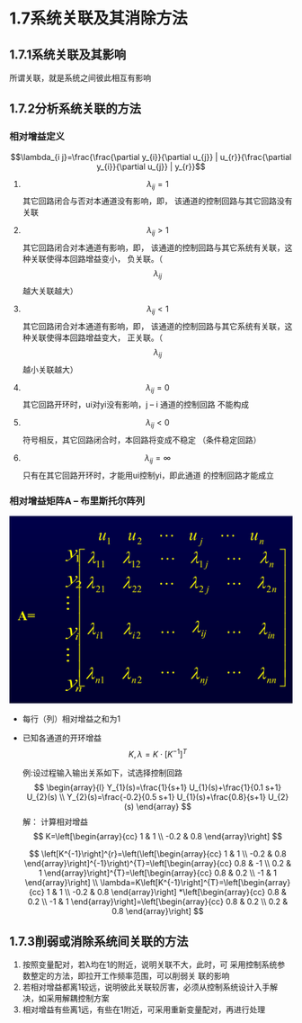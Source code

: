 # 1.7系统关联及其消除方法

## 1.7.1系统关联及其影响

所谓关联，就是系统之间彼此相互有影响

## 1.7.2分析系统关联的方法

### 相对增益定义

$$\lambda_{i j}=\frac{\frac{\partial y_{i}}{\partial u_{j}} | u_{r}}{\frac{\partial y_{i}}{\partial u_{j}} | y_{r}}$$

1. $$\lambda_{ij}=1$$其它回路闭合与否对本通道没有影响，即， 该通道的控制回路与其它回路没有关联

2. $$\lambda_{ij}>1$$其它回路闭合对本通道有影响，即， 该通道的控制回路与其它系统有关联，这种关联使得本回路增益变小，
   负关联。（$$λ_{ij}$$越大关联越大）

3. $$\lambda_{ij}<1$$其它回路闭合对本通道有影响，即， 该通道的控制回路与其它系统有关联，这种关联使得本回路增益变大， 正关联。（$$λ_{ij}$$越小关联越大）

4. $$\lambda_{ij}=0$$其它回路开环时，ui对yi没有影响，j – i 通道的控制回路 不能构成

5. $$\lambda_{ij}<0$$符号相反，其它回路闭合时，本回路将变成不稳定 （条件稳定回路）

6. $$\lambda_{ij}=\infty$$只有在其它回路开环时，才能用ui控制yi，即此通道 的控制回路才能成立

### 相对增益矩阵A – 布里斯托尔阵列

   ![image-20200620121529921](image-20200620121529921.png)

* 每行（列）相对增益之和为1

* 已知各通道的开环增益$$K,\lambda=K\cdot [K^{-1}]^T$$

  例:设过程输入输出关系如下，试选择控制回路
  $$
  \begin{array}{l}
  Y_{1}(s)=\frac{1}{s+1} U_{1}(s)+\frac{1}{0.1 s+1} U_{2}(s) \\
  Y_{2}(s)=\frac{-0.2}{0.5 s+1} U_{1}(s)+\frac{0.8}{s+1} U_{2}(s)
  \end{array}
  $$
  解： 计算相对增益
  $$
  K=\left[\begin{array}{cc}
  1 & 1 \\
  -0.2 & 0.8
  \end{array}\right]
  $$

  $$
  \left[K^{-1}\right]^{r}=\left(\left[\begin{array}{cc}
  1 & 1 \\
  -0.2 & 0.8
  \end{array}\right]^{-1}\right)^{T}=\left[\begin{array}{cc}
  0.8 & -1 \\
  0.2 & 1
  \end{array}\right]^{T}=\left[\begin{array}{cc}
  0.8 & 0.2 \\
  -1 & 1
  \end{array}\right]
  \\
  \lambda=K\left[K^{-1}\right]^{T}=\left[\begin{array}{cc}
  1 & 1 \\
  -0.2 & 0.8
  \end{array}\right] *\left[\begin{array}{cc}
  0.8 & 0.2 \\
  -1 & 1
  \end{array}\right]=\left[\begin{array}{cc}
  0.8 & 0.2 \\
  0.2 & 0.8
  \end{array}\right]
  $$

  

## 1.7.3削弱或消除系统间关联的方法

1. 按照变量配对，若λ均在1的附近，说明关联不大，此时，可 采用控制系统参数整定的方法，即拉开工作频率范围，可以削弱关 联的影响
2. 若相对增益都离1较远，说明彼此关联较厉害，必须从控制系统设计入手解决，如采用解耦控制方案
3. 相对增益有些离1远，有些在1附近，可采用重新变量配对，再进行处理

